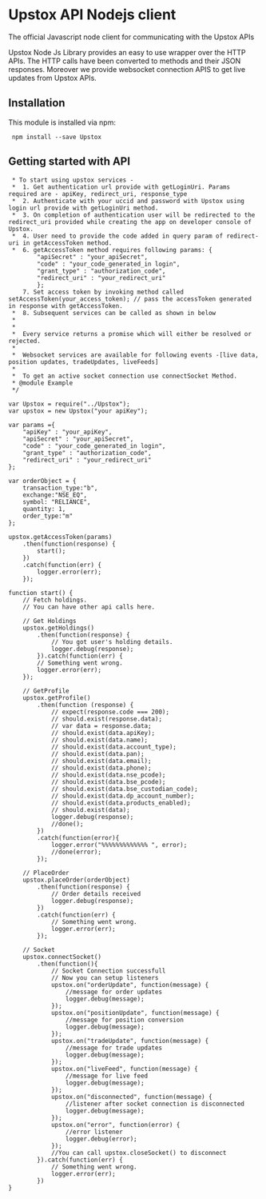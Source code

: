 

# Upstox API Nodejs client


The official Javascript node client for communicating with the Upstox APIs

Upstox Node Js Library provides an easy to use wrapper over the HTTP APIs. The HTTP calls have been converted to methods and their JSON responses.
Moreover we provide websocket connection APIS to get live updates from Upstox APIs.

## Installation

This module is installed via npm:

	 npm install --save Upstox
	

Getting started with API
------------------------

     * To start using upstox services -
     *  1. Get authentication url provide with getLoginUri. Params required are - apiKey, redirect_uri, response_type
     *  2. Authenticate with your uccid and password with Upstox using login url provide with getLoginUri method.
     *  3. On completion of authentication user will be redirected to the redirect_uri provided while creating the app on developer console of Upstox.
     *  4. User need to provide the code added in query param of redirect-uri in getAccessToken method.
     *  6. getAccessToken method requires following params: {
            "apiSecret" : "your_apiSecret",
            "code" : "your_code_generated_in login",
            "grant_type" : "authorization_code",
            "redirect_uri" : "your_redirect_uri"
            };
        7. Set access token by invoking method called setAccessToken(your_access_token); // pass the accessToken generated in response with getAccessToken.
     *  8. Subsequent services can be called as shown in below
     *
     *
     *  Every service returns a promise which will either be resolved or rejected.
     *
     *  Websocket services are available for following events -[live data, position updates, tradeUpdates, liveFeeds]
     *
     *  To get an active socket connection use connectSocket Method.
     * @module Example
     */

    var Upstox = require("../Upstox");
    var upstox = new Upstox("your apiKey");

    var params ={
        "apiKey" : "your_apiKey",
        "apiSecret" : "your_apiSecret",
        "code" : "your_code_generated_in login",
        "grant_type" : "authorization_code",
        "redirect_uri" : "your_redirect_uri"
    };

    var orderObject = {
        transaction_type:"b",
        exchange:"NSE_EQ",
        symbol: "RELIANCE",
        quantity: 1,
        order_type:"m"
    };

    upstox.getAccessToken(params)
        .then(function(response) {
            start();
        })
        .catch(function(err) {
            logger.error(err);
        });

    function start() {
        // Fetch holdings.
        // You can have other api calls here.

        // Get Holdings
        upstox.getHoldings()
            .then(function(response) {
                // You got user's holding details.
                logger.debug(response);
            }).catch(function(err) {
            // Something went wrong.
            logger.error(err);
        });

        // GetProfile
        upstox.getProfile()
            .then(function (response) {
                // expect(response.code === 200);
                // should.exist(response.data);
                // var data = response.data;
                // should.exist(data.apiKey);
                // should.exist(data.name);
                // should.exist(data.account_type);
                // should.exist(data.pan);
                // should.exist(data.email);
                // should.exist(data.phone);
                // should.exist(data.nse_pcode);
                // should.exist(data.bse_pcode);
                // should.exist(data.bse_custodian_code);
                // should.exist(data.dp_account_number);
                // should.exist(data.products_enabled);
                // should.exist(data);
                logger.debug(response);
                //done();
            })
            .catch(function(error){
                logger.error("%%%%%%%%%%%%% ", error);
                //done(error);
            });

        // PlaceOrder
        upstox.placeOrder(orderObject)
            .then(function(response) {
                // Order details received
                logger.debug(response);
            })
            .catch(function(err) {
                // Something went wrong.
                logger.error(err);
            });

        // Socket
        upstox.connectSocket()
            .then(function(){
                // Socket Connection successfull
                // Now you can setup listeners
                upstox.on("orderUpdate", function(message) {
                    //message for order updates
                    logger.debug(message);
                });
                upstox.on("positionUpdate", function(message) {
                    //message for position conversion
                    logger.debug(message);
                });
                upstox.on("tradeUpdate", function(message) {
                    //message for trade updates
                    logger.debug(message);
                });
                upstox.on("liveFeed", function(message) {
                    //message for live feed
                    logger.debug(message);
                });
                upstox.on("disconnected", function(message) {
                    //listener after socket connection is disconnected
                    logger.debug(message);
                });
                upstox.on("error", function(error) {
                    //error listener
                    logger.debug(error);
                });
                //You can call upstox.closeSocket() to disconnect
            }).catch(function(err) {
                // Something went wrong.
                logger.error(err);
            })
    }